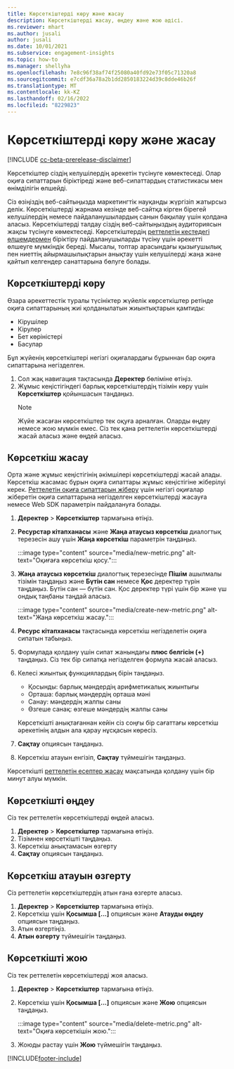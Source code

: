 ```yaml
---
title: Көрсеткіштерді көру және жасау
description: Көрсеткіштерді жасау, өңдеу және жою әдісі.
ms.reviewer: mhart
ms.author: jusali
author: jusali
ms.date: 10/01/2021
ms.subservice: engagement-insights
ms.topic: how-to
ms.manager: shellyha
ms.openlocfilehash: 7e8c96f38af74f25080a40fd92e73f05c71320a8
ms.sourcegitcommit: e7cdf36a78a2b1dd2850183224d39c8dde46b26f
ms.translationtype: MT
ms.contentlocale: kk-KZ
ms.lasthandoff: 02/16/2022
ms.locfileid: "8229823"
---
```

# <a name="view-and-create-metrics"></a>Көрсеткіштерді көру және жасау

[!INCLUDE [cc-beta-prerelease-disclaimer](includes/cc-beta-prerelease-disclaimer.md)]

Көрсеткіштер сіздің келушілердің әрекетін түсінуге көмектеседі. Олар оқиға сипаттарын біріктіреді және веб-сипаттардың статистикасы мен өнімділігін өлшейді.  

Сіз өзіңіздің веб-сайтыңызда маркетингтік науқанды жүргізіп жатырсыз делік. Көрсеткіштерді жарнама кезінде веб-сайтқа кірген бірегей келушілердің немесе пайдаланушылардың санын бақылау үшін қолдана аласыз. Көрсеткіштерді талдау сіздің веб-сайтыңыздың аудиториясын жақсы түсінуге көмектеседі. Көрсеткіштердің [реттелетін кестедегі](custom-reports.md) [өлшемдермен](dimensions.md) біріктіру пайдаланушыларды түсіну үшін әрекетті өлшеуге мүмкіндік береді. Мысалы, топтар арасындағы қызығушылық пен ниеттің айырмашылықтарын анықтау үшін келушілерді жаңа және қайтып келгендер санаттарына бөлуге болады.

## <a name="view-metrics"></a>Көрсеткіштерді көру

Өзара әрекеттестік туралы түсініктер жүйелік көрсеткіштер ретінде оқиға сипаттарының жиі қолданылатын жиынтықтарын қамтиды: 

- Кірушілер
- Кірулер
- Бет көріністері
- Басулар

Бұл жүйенің көрсеткіштері негізгі оқиғалардағы бұрыннан бар оқиға сипаттарына негізделген.

1. Сол жақ навигация тақтасында **Деректер** бөліміне өтіңіз. 
1. Жұмыс кеңістігіндегі барлық көрсеткіштердің тізімін көру үшін **Көрсеткіштер** қойыншасын таңдаңыз. 
   > [!NOTE]
   > Жүйе жасаған көрсеткіштер тек оқуға арналған. Оларды өңдеу немесе жою мүмкін емес. Сіз тек қана реттелетін көрсеткіштерді жасай аласыз және өңдей аласыз.

## <a name="create-a-metric"></a>Көрсеткіш жасау

Орта және жұмыс кеңістігінің әкімшілері көрсеткіштерді жасай алады. Көрсеткіш жасамас бұрын оқиға сипаттары жұмыс кеңістігіне жіберілуі керек. [Реттелетін оқиға сипаттарын жіберу](advanced-SDK-implementation.md) үшін негізгі оқиғалар жіберетін оқиға сипаттарына негізделген көрсеткіштерді жасауға немесе Web SDK параметрін пайдалануға болады.

1. **Деректер** > **Көрсеткіштер** тармағына өтіңіз.
1. **Ресурстар кітапханасы** және **Жаңа атаусыз көрсеткіш** диалогтық терезесін ашу үшін **Жаңа көрсеткіш** параметрін таңдаңыз.

   :::image type="content" source="media/new-metric.png" alt-text="Оқиғаға көрсеткіш қосу.":::

1. **Жаңа атаусыз көрсеткіш** диалогтық терезесінде **Пішім** ашылмалы тізімін таңдаңыз және **Бүтін сан** немесе **Қос** деректер түрін таңдаңыз. Бүтін сан — бүтін сан. Қос деректер түрі үшін бір және үш ондық таңбаны таңдай аласыз.

   :::image type="content" source="media/create-new-metric.png" alt-text="Жаңа көрсеткіш жасау.":::
   
5. **Ресурс кітапханасы** тақтасында көрсеткіш негізделетін оқиға сипатын табыңыз.
6. Формулада қолдану үшін сипат жанындағы **плюс белгісін (+)** таңдаңыз. Сіз тек бір сипатқа негізделген формула жасай аласыз. 
7. Келесі жиынтық функциялардың бірін таңдаңыз. 

   - Қосынды: барлық мәндердің арифметикалық жиынтығы 
   - Орташа: барлық мәндердің орташа мәні
   - Санау: мәндердің жалпы саны
   - Өзгеше санақ: өзгеше мәндердің жалпы саны

   Көрсеткішті анықтағаннан кейін сіз соңғы бір сағаттағы көрсеткіш әрекетінің алдын ала қарау нұсқасын көресіз.

1. **Сақтау** опциясын таңдаңыз. 
1. Көрсеткіш атауын енгізіп, **Сақтау** түймешігін таңдаңыз.

Көрсеткішті [реттелетін есептер жасау](custom-reports.md) мақсатында қолдану үшін бір минут алуы мүмкін.

## <a name="edit-a-metric"></a>Көрсеткішті өңдеу

Сіз тек реттелетін көрсеткіштерді өңдей аласыз.

1. **Деректер** > **Көрсеткіштер** тармағына өтіңіз.
1. Тізімнен көрсеткішті таңдаңыз.
1. Көрсеткіш анықтамасын өзгерту
1. **Сақтау** опциясын таңдаңыз.

## <a name="change-the-name-of-a-metric"></a>Көрсеткіш атауын өзгерту

Сіз реттелетін көрсеткіштердің атын ғана өзгерте аласыз.

1. **Деректер** > **Көрсеткіштер** тармағына өтіңіз.
1. Көрсеткіш үшін **Қосымша [...]** опциясын және **Атауды өңдеу** опциясын таңдаңыз.
1. Атын өзгертіңіз. 
1. **Атын өзгерту** түймешігін таңдаңыз.

## <a name="delete-a-metric"></a>Көрсеткішті жою

Сіз тек реттелетін көрсеткіштерді жоя аласыз.

1. **Деректер** > **Көрсеткіштер** тармағына өтіңіз.
1. Көрсеткіш үшін **Қосымша [...]** опциясын және **Жою** опциясын таңдаңыз.

   :::image type="content" source="media/delete-metric.png" alt-text="Оқиға көрсеткішін жою.":::

1. Жоюды растау үшін **Жою** түймешігін таңдаңыз.



[!INCLUDE[footer-include](../includes/footer-banner.md)]
